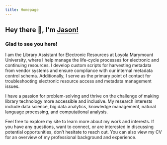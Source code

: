 ```yaml
---
title: Homepage
---
```


## Hey there 👋, I'm [Jason!](https://github.com/CompareTheo/)
### Glad to see you here!

I am the Library Assistant for Electronic Resources at Loyola Marymount University, where I help manage the life-cycle processes for electronic and continuing resources. I develop custom scripts for harvesting metadata from vendor systems and ensure compliance with our internal metadata control schema. Additionally, I serve as the primary point of contact for troubleshooting electronic resource access and metadata management issues.

I have a passion for problem-solving and thrive on the challenge of making library technology more accessible and inclusive. My research interests include data science, big data analytics, knowledge management, natural language processing, and computational analysis.

Feel free to explore my site to learn more about my work and interests. If you have any questions, want to connect, or are interested in discussing potential opportunities, don’t hesitate to reach out. You can also view my CV for an overview of my professional background and experience.
